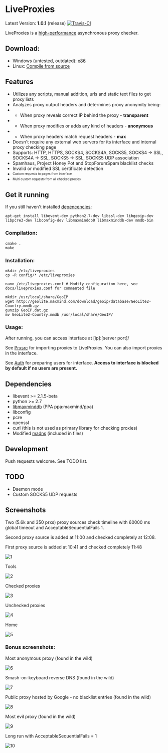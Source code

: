 # LiveProxies
Latest Version: **1.0.1** (release) [![Travis-CI](https://api.travis-ci.org/TETYYS/LiveProxies.svg)](https://travis-ci.org/TETYYS/LiveProxies/)

LiveProxies is a [high-performance](perf/perf.md) asynchronous proxy checker.

## Download:
 - Windows (untested, outdated): [x86](https://github.com/TETYYS/LiveProxies/raw/devel/bin/win32_mingw/LiveProxies.1.0.0.x86.7z)
 - Linux: [Compile from source](https://github.com/TETYYS/LiveProxies.git)

## Features
 - Utilizes any scripts, manual addition, urls and static text files to get proxy lists
 - Analyzes proxy output headers and determines proxy anonymity being:
 - - When proxy reveals correct IP behind the proxy - **transparent**
 - - When proxy modifies or adds any kind of headers - **anonymous**
 - - When proxy headers match request headers - **max**
 - Doesn't require any external web servers for its interface and internal proxy checking page
 - Supports: HTTP, HTTPS, SOCKS4, SOCKS4A, SOCKS5, SOCKS4 -> SSL, SOCKS4A -> SSL, SOCKS5 -> SSL, SOCKS5 UDP association
 - Spamhaus, Project Honey Pot and StopForumSpam blacklist checks
 - Invalid or modified SSL certificate detection
 - <sub><sup>Custom requests to pages from interface</sup></sub>
 - <sub><sup>Multi custom requests from all checked proxies</sup></sub>

## Get it running
If you still haven't installed [depencencies](#dependencies):
```
apt-get install libevent-dev python2.7-dev libssl-dev libgeoip-dev libpcre3-dev libconfig-dev libmaxminddb0 libmaxminddb-dev mmdb-bin
```
### Compilation: 
```
cmake .
make
```
### Installation:
```
mkdir /etc/liveproxies
cp -R config/* /etc/liveproxies

nano /etc/liveproxies.conf # Modify configuration here, see docs/liveproxies.conf for commented file

mkdir /usr/local/share/GeoIP
wget http://geolite.maxmind.com/download/geoip/database/GeoLite2-Country.mmdb.gz
gunzip GeoIP.dat.gz
mv GeoLite2-Country.mmdb /usr/local/share/GeoIP/
```
### Usage:

After running, you can access interface at [ip]:[server port]/

See [Prxsrc](docs/prxsrc.md) for importing proxies to LiveProxies. You can also import proxies in the interface.
 
See [Auth](docs/auth.md) for preparing users for interface. **Access to interface is blocked by default if no users are present.**

## Dependencies <a name="dependencies"></a>
 - libevent >= 2.1.5-beta
 - python >= 2.7
 - [libmaxminddb] (PPA ppa:maxmind/ppa)
 - libconfig
 - pcre
 - openssl
 - curl (this is not used as primary library for checking proxies)
 - Modified [madns] (included in files)

## Development
Push requests welcome. See TODO list.

## TODO
 - Daemon mode
 - Custom SOCKS5 UDP requests

## Screenshots

Two (5.6k and 350 prxs) proxy sources check timeline with 60000 ms global timeout and AcceptableSequentialFails 1.

Second proxy source is added at 11:00 and checked completely at 12:08.

First proxy source is added at 10:41 and checked completely 11:48

![1](https://github.com/TETYYS/LiveProxies/raw/devel/screenshots/1.png)

Tools

![2](https://github.com/TETYYS/LiveProxies/raw/devel/screenshots/2.png)

Checked proxies

![3](https://github.com/TETYYS/LiveProxies/raw/devel/screenshots/3.png)

Unchecked proxies

![4](https://github.com/TETYYS/LiveProxies/raw/devel/screenshots/4.png)

Home

![5](https://github.com/TETYYS/LiveProxies/raw/devel/screenshots/5.png)

### Bonus screenshots:

Most anonymous proxy (found in the wild)

![6](https://github.com/TETYYS/LiveProxies/raw/devel/screenshots/6.png)

Smash-on-keyboard reverse DNS (found in the wild)

![7](https://github.com/TETYYS/LiveProxies/raw/devel/screenshots/7.png)

Public proxy hosted by Google - no blacklist entries (found in the wild)

![8](https://github.com/TETYYS/LiveProxies/raw/devel/screenshots/8.png)

Most evil proxy (found in the wild)

![9](https://github.com/TETYYS/LiveProxies/raw/devel/screenshots/9.png)

Long run with AcceptableSequentialFails = 1

![10](https://github.com/TETYYS/LiveProxies/raw/devel/screenshots/10.png)

[libmaxminddb]:https://github.com/maxmind/libmaxminddb
[madns]:https://github.com/tiago4orion/madns